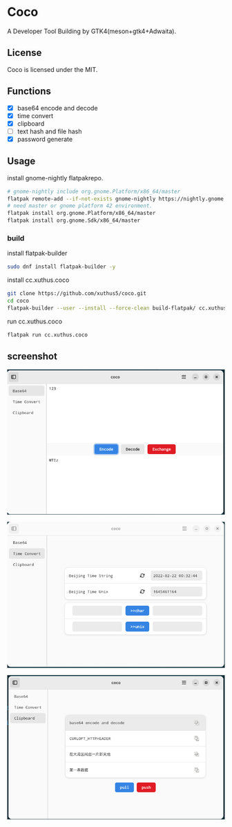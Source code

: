 # Coco

A Developer Tool Building by GTK4(meson+gtk4+Adwaita).

## License

Coco is licensed under the MIT.

## Functions

- [x] base64 encode and decode
- [x] time convert
- [x] clipboard
- [ ] text hash and file hash
- [x] password generate

## Usage

install gnome-nightly flatpakrepo.

```sh
# gnome-nightly include org.gnome.Platform/x86_64/master
flatpak remote-add --if-not-exists gnome-nightly https://nightly.gnome.org/gnome-nightly.flatpakrepo
# need master or gnome platform 42 environment.
flatpak install org.gnome.Platform/x86_64/master
flatpak install org.gnome.Sdk/x86_64/master
```

### build

install flatpak-builder

```sh
sudo dnf install flatpak-builder -y
```

install cc.xuthus.coco

```sh
git clone https://github.com/xuthus5/coco.git
cd coco
flatpak-builder --user --install --force-clean build-flatpak/ cc.xuthus.coco.json
```

run cc.xuthus.coco

```sh
flatpak run cc.xuthus.coco
```

## screenshot

![base64](screenshot/base64.png)

![time-convert](screenshot/time-convert.png)

![clipboard](screenshot/clipboard.png)

